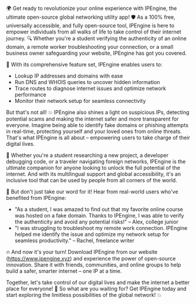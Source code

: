 🌍 Get ready to revolutionize your online experience with IPEngine, the ultimate open-source global networking utility app! 🛡️ As a 100% free, universally accessible, and fully open-source tool, IPEngine is here to empower individuals from all walks of life to take control of their internet journey. 🔍 Whether you're a student verifying the authenticity of an online domain, a remote worker troubleshooting your connection, or a small business owner safeguarding your website, IPEngine has got you covered.

📡 With its comprehensive feature set, IPEngine enables users to:

* Lookup IP addresses and domains with ease
* Run DNS and WHOIS queries to uncover hidden information
* Trace routes to diagnose internet issues and optimize network performance
* Monitor their network setup for seamless connectivity

But that's not all! 💥 IPEngine also shines a light on suspicious IPs, detecting potential scams and making the internet safer and more transparent for everyone. Imagine being able to identify fake domains or phishing attempts in real-time, protecting yourself and your loved ones from online threats. That's what IPEngine is all about – empowering users to take charge of their digital lives.

🚀 Whether you're a student researching a new project, a developer debugging code, or a traveler navigating foreign networks, IPEngine is the ultimate companion for anyone looking to unlock the full potential of the internet. And with its multilingual support and global accessibility, it's an inclusive tool that can be used by people from all corners of the world.

👥 But don't just take our word for it! Hear from real-world users who've benefited from IPEngine:

* "As a student, I was amazed to find out that my favorite online course was hosted on a fake domain. Thanks to IPEngine, I was able to verify the authenticity and avoid any potential risks!" – Alex, college junior
* "I was struggling to troubleshoot my remote work connection. IPEngine helped me identify the issue and optimize my network setup for seamless productivity." – Rachel, freelance writer

🔥 And now it's your turn! Download IPEngine from our website (https://www.ipengine.xyz) and experience the power of open-source innovation. Share it with friends, communities, and online groups to help build a safer, smarter internet – one IP at a time.

Together, let's take control of our digital lives and make the internet a better place for everyone! 🌟 So what are you waiting for? Get IPEngine today and start exploring the limitless possibilities of the global network! 💥